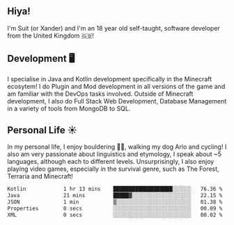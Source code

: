 ## Hiya! 
I'm Suit (or Xander) and I'm an 18 year old self-taught, software developer from the United Kingdom 🇬🇧!

Development 🖥️
---
I specialise in Java and Kotlin development specifically in the Minecraft ecosytem! 
I do Plugin and Mod development in all versions of the game and am familiar with the DevOps tasks involved.
Outside of Minecraft development, I also do Full Stack Web Development, Database Management in a variety of tools from MongoDB to SQL.

Personal Life ☀️
---
In my personal life, I enjoy bouldering 🧗‍♂️, walking my dog Arlo and cycling! I also am very passionate about linguistics and etymology, I speak about ~5 languages, although each to different levels. 
Unsurprisingly, I also enjoy playing video games, especially in the survival genre, such as The Forest, Terraria and Minecraft!
<!--START_SECTION:waka-->

```txt
Kotlin            1 hr 13 mins    ███████████████████░░░░░░   76.36 %
Java              21 mins         █████▓░░░░░░░░░░░░░░░░░░░   22.15 %
JSON              1 min           ▒░░░░░░░░░░░░░░░░░░░░░░░░   01.38 %
Properties        0 secs          ░░░░░░░░░░░░░░░░░░░░░░░░░   00.09 %
XML               0 secs          ░░░░░░░░░░░░░░░░░░░░░░░░░   00.02 %
```

<!--END_SECTION:waka-->
